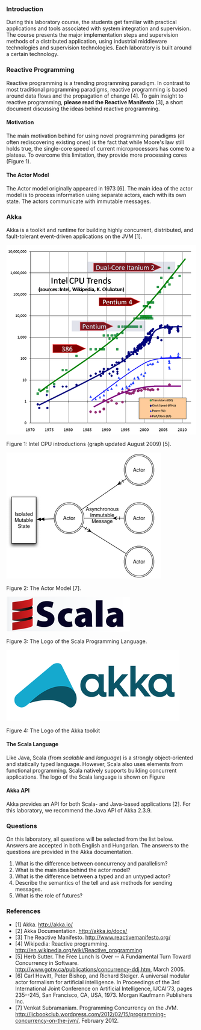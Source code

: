 ### Introduction

During this laboratory course, the students get familiar with practical applications and tools associated with system integration and supervision. The course presents the major implementation steps and supervision methods of a distributed application, using industrial middleware technologies and supervision technologies. Each laboratory is built around a certain technology.

### Reactive Programming

Reactive programming is a trending programming paradigm. In contrast to most traditional programming paradigms, reactive programming is based around data flows and the propagation of change [4]. To gain insight to reactive programming, **please read the Reactive Manifesto** [3], a short document discussing the ideas behind reactive programming.

#### Motivation

The main motivation behind for using novel programming paradigms (or often rediscovering existing ones) is the fact that while Moore's law still holds true, the single-core speed of current microprocessors has come to a plateau. To overcome this limitation, they provide more processing cores (Figure 1).

#### The Actor Model

The Actor model originally appeared in 1973 [6]. The main idea of the actor model is to process information using separate actors, each with its own state. The actors communicate with immutable messages.

### Akka

Akka is a toolkit and runtime for building highly concurrent, distributed, and fault-tolerant event-driven applications on the JVM [1].

![](intlab/akka/transistor-count.png)

Figure 1: Intel CPU introductions (graph updated August 2009) [5].

![](intlab/akka/actor-model.png)

Figure 2: The Actor Model [7].

![](intlab/akka/scala-logo.png)

Figure 3: The Logo of the Scala Programming Language.

![](intlab/akka/akka-logo.png)

Figure 4: The Logo of the Akka toolkit


#### The Scala Language

Like Java, Scala (from *scalable* and *language*) is a strongly object-oriented and statically typed language. However, Scala also uses elements from functional programming. Scala natively supports building concurrent applications. The logo of the Scala language is shown on Figure

#### Akka API

Akka provides an API for both Scala- and Java-based applications [2]. For this laboratory, we recommend the Java API of Akka 2.3.9.

### Questions

On this laboratory, all questions will be selected from the list below. Answers are accepted in both English and Hungarian. The answers to the questions are provided in the Akka documentation.

1. What is the difference between concurrency and parallelism?
2. What is the main idea behind the actor model?
3. What is the difference between a typed and an untyped actor?
4. Describe the semantics of the tell and ask methods for sending messages.
5. What is the role of futures?

### References

* [1] Akka. <http://akka.io/>
* [2] Akka Documentation. <http://akka.io/docs/>
* [3] The Reactive Manifesto. <http://www.reactivemanifesto.org/>
* [4] Wikipedia: Reactive programming. <http://en.wikipedia.org/wiki/Reactive_programming>
* [5] Herb Sutter. The Free Lunch Is Over -- A Fundamental Turn Toward Concurrency in Software. <http://www.gotw.ca/publications/concurrency-ddj.htm>, March 2005.
* [6] Carl Hewitt, Peter Bishop, and Richard Steiger. A universal modular actor formalism for artificial intelligence. In Proceedings of the 3rd International Joint Conference on Artificial Intelligence, IJCAI'73, pages 235--245, San Francisco, CA, USA, 1973. Morgan Kaufmann Publishers Inc.
* [7] Venkat Subramaniam. Programming Concurrency on the JVM. <http://ljcbookclub.wordpress.com/2012/02/15/programming-concurrency-on-the-jvm/>, February 2012.